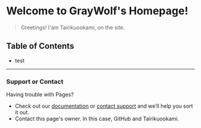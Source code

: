 # Welcome to GrayWolf's Homepage!

> Greetings! I'am Tairikuookami, on the site.

## Table of Contents
- test
***

### Support or Contact

Having trouble with Pages? 
- Check out our [documentation](https://docs.github.com/categories/github-pages-basics/) or [contact support](https://support.github.com/contact) and we’ll help you sort it out.
- Contact this page's owner. In this case, GitHub and Tairikuookami.
